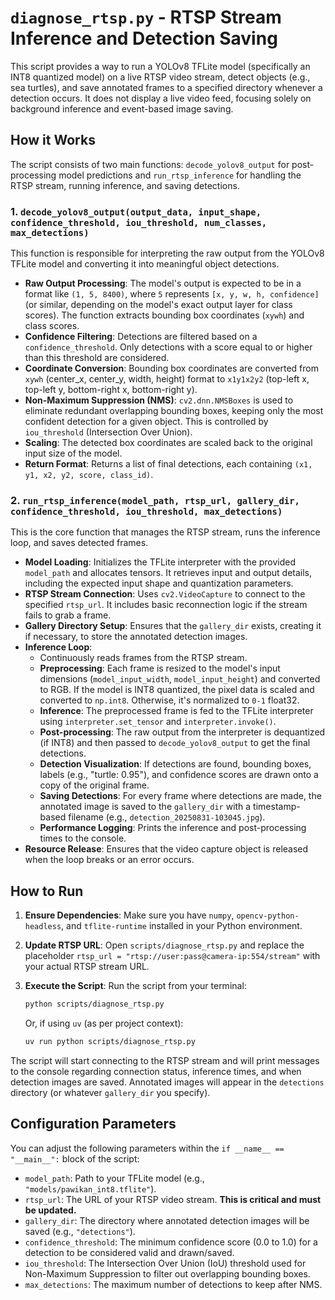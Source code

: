 # `diagnose_rtsp.py` - RTSP Stream Inference and Detection Saving

This script provides a way to run a YOLOv8 TFLite model (specifically an INT8 quantized model) on a live RTSP video stream, detect objects (e.g., sea turtles), and save annotated frames to a specified directory whenever a detection occurs. It does not display a live video feed, focusing solely on background inference and event-based image saving.

## How it Works

The script consists of two main functions: `decode_yolov8_output` for post-processing model predictions and `run_rtsp_inference` for handling the RTSP stream, running inference, and saving detections.

### 1. `decode_yolov8_output(output_data, input_shape, confidence_threshold, iou_threshold, num_classes, max_detections)`

This function is responsible for interpreting the raw output from the YOLOv8 TFLite model and converting it into meaningful object detections.

*   **Raw Output Processing**: The model's output is expected to be in a format like `(1, 5, 8400)`, where `5` represents `[x, y, w, h, confidence]` (or similar, depending on the model's exact output layer for class scores). The function extracts bounding box coordinates (`xywh`) and class scores.
*   **Confidence Filtering**: Detections are filtered based on a `confidence_threshold`. Only detections with a score equal to or higher than this threshold are considered.
*   **Coordinate Conversion**: Bounding box coordinates are converted from `xywh` (center_x, center_y, width, height) format to `x1y1x2y2` (top-left x, top-left y, bottom-right x, bottom-right y).
*   **Non-Maximum Suppression (NMS)**: `cv2.dnn.NMSBoxes` is used to eliminate redundant overlapping bounding boxes, keeping only the most confident detection for a given object. This is controlled by `iou_threshold` (Intersection Over Union).
*   **Scaling**: The detected box coordinates are scaled back to the original input size of the model.
*   **Return Format**: Returns a list of final detections, each containing `(x1, y1, x2, y2, score, class_id)`.

### 2. `run_rtsp_inference(model_path, rtsp_url, gallery_dir, confidence_threshold, iou_threshold, max_detections)`

This is the core function that manages the RTSP stream, runs the inference loop, and saves detected frames.

*   **Model Loading**: Initializes the TFLite interpreter with the provided `model_path` and allocates tensors. It retrieves input and output details, including the expected input shape and quantization parameters.
*   **RTSP Stream Connection**: Uses `cv2.VideoCapture` to connect to the specified `rtsp_url`. It includes basic reconnection logic if the stream fails to grab a frame.
*   **Gallery Directory Setup**: Ensures that the `gallery_dir` exists, creating it if necessary, to store the annotated detection images.
*   **Inference Loop**:
    *   Continuously reads frames from the RTSP stream.
    *   **Preprocessing**: Each frame is resized to the model's input dimensions (`model_input_width`, `model_input_height`) and converted to RGB. If the model is INT8 quantized, the pixel data is scaled and converted to `np.int8`. Otherwise, it's normalized to `0-1` float32.
    *   **Inference**: The preprocessed frame is fed to the TFLite interpreter using `interpreter.set_tensor` and `interpreter.invoke()`.
    *   **Post-processing**: The raw output from the interpreter is dequantized (if INT8) and then passed to `decode_yolov8_output` to get the final detections.
    *   **Detection Visualization**: If detections are found, bounding boxes, labels (e.g., "turtle: 0.95"), and confidence scores are drawn onto a copy of the original frame.
    *   **Saving Detections**: For every frame where detections are made, the annotated image is saved to the `gallery_dir` with a timestamp-based filename (e.g., `detection_20250831-103045.jpg`).
    *   **Performance Logging**: Prints the inference and post-processing times to the console.
*   **Resource Release**: Ensures that the video capture object is released when the loop breaks or an error occurs.

## How to Run

1.  **Ensure Dependencies**: Make sure you have `numpy`, `opencv-python-headless`, and `tflite-runtime` installed in your Python environment.
2.  **Update RTSP URL**: Open `scripts/diagnose_rtsp.py` and replace the placeholder `rtsp_url = "rtsp://user:pass@camera-ip:554/stream"` with your actual RTSP stream URL.
3.  **Execute the Script**: Run the script from your terminal:

    ```bash
    python scripts/diagnose_rtsp.py
    ```

    Or, if using `uv` (as per project context):

    ```bash
    uv run python scripts/diagnose_rtsp.py
    ```

The script will start connecting to the RTSP stream and will print messages to the console regarding connection status, inference times, and when detection images are saved. Annotated images will appear in the `detections` directory (or whatever `gallery_dir` you specify).

## Configuration Parameters

You can adjust the following parameters within the `if __name__ == "__main__":` block of the script:

*   `model_path`: Path to your TFLite model (e.g., `"models/pawikan_int8.tflite"`).
*   `rtsp_url`: The URL of your RTSP video stream. **This is critical and must be updated.**
*   `gallery_dir`: The directory where annotated detection images will be saved (e.g., `"detections"`).
*   `confidence_threshold`: The minimum confidence score (0.0 to 1.0) for a detection to be considered valid and drawn/saved.
*   `iou_threshold`: The Intersection Over Union (IoU) threshold used for Non-Maximum Suppression to filter out overlapping bounding boxes.
*   `max_detections`: The maximum number of detections to keep after NMS.
